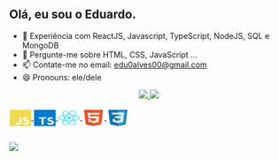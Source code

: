 ## Olá, eu sou o Eduardo.

- 🌱 Experiência com ReactJS, Javascript, TypeScript, NodeJS, SQL e MongoDB
- 💬 Pergunte-me sobre HTML, CSS, JavaScript ...
- 📫 Contate-me no email: edu0alves00@gmail.com
- 😄 Pronouns: ele/dele

<div align="center">
  <a href="https://github.com/eduardojanegitz">
  <img height="180em" src="https://github-readme-stats.vercel.app/api?username=eduardojanegitz&show_icons=true&theme=dracula&include_all_commits=true&count_private=true"/>
  <img height="170em" src="https://github-readme-stats.vercel.app/api/top-langs/?username=eduardojanegitz&layout=compact&langs_count=7&theme=dracula"/>
</div>

  <div style="display: inline_block"><br>
  <img align="center" alt="Eduardo-JS" height="30" width="40" src="https://raw.githubusercontent.com/devicons/devicon/master/icons/javascript/javascript-plain.svg">
  <img align="center" alt="Eduardo-TS" height="30" width="40" src="https://raw.githubusercontent.com/devicons/devicon/master/icons/typescript/typescript-plain.svg">
  <img align="center" alt="Eduardo-React" height="30" width="40" src="https://raw.githubusercontent.com/devicons/devicon/master/icons/react/react-original.svg">
  <img align="center" alt="Eduardo-HTML" height="30" width="40" src="https://raw.githubusercontent.com/devicons/devicon/master/icons/html5/html5-original.svg">
  <img align="center" alt="Eduardo-CSS" height="30" width="40" src="https://raw.githubusercontent.com/devicons/devicon/master/icons/css3/css3-original.svg">
</div>
  
 ##
  
  <div> 
  <a href="https://www.linkedin.com/in/eduardo-alves-091aa1219/" target="_blank"><img src="https://img.shields.io/badge/-LinkedIn-%230077B5?style=for-the-badge&logo=linkedin&logoColor=white" target="_blank"></a> 

 
</div>
